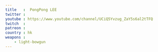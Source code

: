 ```yaml
---
title   :  PongPong LEE
twitter :
youtube : https://www.youtube.com/channel/UCiQ5Yvzug_ZaY5s6al2tTFQ
twitch  :
patreon :
country : hk
weapons :
    - light-bowgun
---
```

